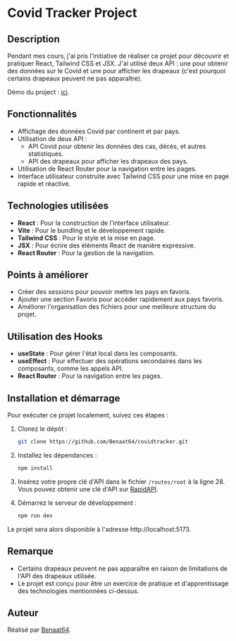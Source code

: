 # Covid Tracker Project

## Description

Pendant mes cours, j'ai pris l'initiative de réaliser ce projet pour découvrir et pratiquer React, Tailwind CSS et JSX. J'ai utilisé deux API : une pour obtenir des données sur le Covid et une pour afficher les drapeaux (c'est pourquoi certains drapeaux peuvent ne pas apparaître).

Démo du project :  [ici](https://covidtracker-pi.vercel.app).

## Fonctionnalités

- Affichage des données Covid par continent et par pays.
- Utilisation de deux API :
  - API Covid pour obtenir les données des cas, décès, et autres statistiques.
  - API des drapeaux pour afficher les drapeaux des pays.
- Utilisation de React Router pour la navigation entre les pages.
- Interface utilisateur construite avec Tailwind CSS pour une mise en page rapide et réactive.

## Technologies utilisées

- **React** : Pour la construction de l'interface utilisateur.
- **Vite** : Pour le bundling et le développement rapide.
- **Tailwind CSS** : Pour le style et la mise en page.
- **JSX** : Pour écrire des éléments React de manière expressive.
- **React Router** : Pour la gestion de la navigation.

## Points à améliorer

- Créer des sessions pour pouvoir mettre les pays en favoris.
- Ajouter une section Favoris pour accéder rapidement aux pays favoris.
- Améliorer l'organisation des fichiers pour une meilleure structure du projet.

## Utilisation des Hooks

- **useState** : Pour gérer l'état local dans les composants.
- **useEffect** : Pour effectuer des opérations secondaires dans les composants, comme les appels API.
- **React Router** : Pour la navigation entre les pages.

## Installation et démarrage

Pour exécuter ce projet localement, suivez ces étapes :

1. Clonez le dépôt :
   ```sh
   git clone https://github.com/Benaat64/covidtracker.git
    ```
2. Installez les dépendances :
   ```sh
   npm install
    ```
3. Insérez votre propre clé d'API dans le fichier `/routes/root` à la ligne 28. Vous pouvez obtenir une clé d'API sur [RapidAPI](https://rapidapi.com/api-sports/api/covid-193).


4. Démarrez le serveur de développement :
   ```sh
   npm run dev
    ```

Le projet sera alors disponible à l'adresse http://localhost:5173.

## Remarque
- Certains drapeaux peuvent ne pas apparaître en raison de limitations de l'API des drapeaux utilisée.
- Le projet est conçu pour être un exercice de pratique et d'apprentissage des technologies mentionnées ci-dessus.

## Auteur
Réalisé par [Benaat64](https://github.com/Benaat64).

